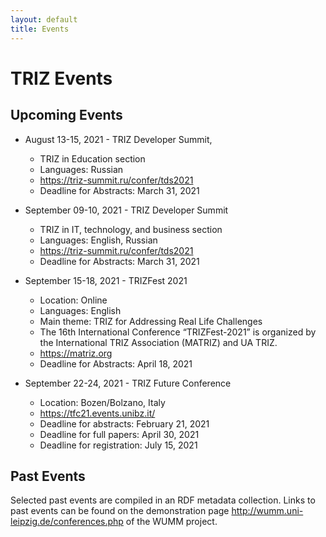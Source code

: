 ```yaml
---
layout: default
title: Events
---
```


# TRIZ Events

## Upcoming Events

* August 13-15, 2021 - TRIZ Developer Summit,
  - TRIZ in Education section
  - Languages: Russian
  - <https://triz-summit.ru/confer/tds2021> 
  - Deadline for Abstracts: March 31, 2021

* September 09-10, 2021 - TRIZ Developer Summit
  - TRIZ in IT, technology, and business section 
  - Languages: English, Russian
  - <https://triz-summit.ru/confer/tds2021> 
  - Deadline for Abstracts: March 31, 2021

* September 15-18, 2021 - TRIZFest 2021
  - Location: Online
  - Languages: English
  - Main theme: TRIZ for Addressing Real Life Challenges
  - The 16th International Conference “TRIZFest-2021” is organized by the
    International TRIZ Association (MATRIZ) and UA TRIZ.
  - <https://matriz.org>
  - Deadline for Abstracts: April 18, 2021

* September 22-24, 2021 - TRIZ Future Conference
  - Location: Bozen/Bolzano, Italy
  - <https://tfc21.events.unibz.it/>
  - Deadline for abstracts: February 21, 2021
  - Deadline for full papers: April 30, 2021
  - Deadline for registration: July 15, 2021

## Past Events

Selected past events are compiled in an RDF metadata collection.  Links to
past events can be found on the demonstration page
<http://wumm.uni-leipzig.de/conferences.php> of the WUMM project.

